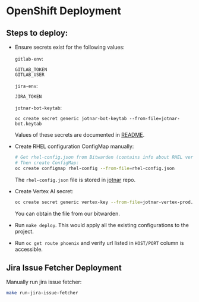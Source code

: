 # OpenShift Deployment

## Steps to deploy:

- Ensure secrets exist for the following values:

  `gitlab-env`:
  ```
  GITLAB_TOKEN
  GITLAB_USER
  ```

  `jira-env`:
  ```
  JIRA_TOKEN
  ```

  `jotnar-bot-keytab`:
  ```
  oc create secret generic jotnar-bot-keytab --from-file=jotnar-bot.keytab
  ```

  Values of these secrets are documented in [README](https://github.com/packit/jotnar?tab=readme-ov-file#service-accounts--authentication).

- Create RHEL configuration ConfigMap manually:

  ```bash
  # Get rhel-config.json from Bitwarden (contains info about RHEL versions)
  # Then create ConfigMap:
  oc create configmap rhel-config --from-file=rhel-config.json
  ```

  The `rhel-config.json` file is stored in [jotnar](https://github.com/packit/jotnar) repo.

- Create Vertex AI secret:

  ```bash
  oc create secret generic vertex-key --from-file=jotnar-vertex-prod.json
  ```
  You can obtain the file from our bitwarden.

- Run `make deploy`. This would apply all the existing configurations to the project.

- Run `oc get route phoenix` and verify url listed in `HOST/PORT` column is accessible.

## Jira Issue Fetcher Deployment

Manually run jira issue fetcher:

```bash
make run-jira-issue-fetcher
```
